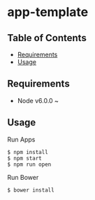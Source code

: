 # app-template

## Table of Contents
- [Requirements](#requirements)
- [Usage](#usage)

## Requirements
- Node v6.0.0 ~

## Usage
Run Apps
```
$ npm install
$ npm start
$ npm run open
```

Run Bower
```
$ bower install
```